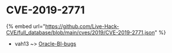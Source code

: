 # CVE-2019-2771
{% embed url="https://github.com/Live-Hack-CVE/full_database/blob/main/cves/2019/CVE-2019-2771.json" %}

* vah13 ~> [Oracle-BI-bugs](https://www.alice-snow.ru/2019/database/cve-2019-2771/oracle-bi-bugs-vah13)